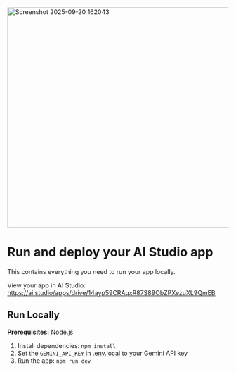 <img width="700" height="500" alt="Screenshot 2025-09-20 162043" src="https://github.com/user-attachments/assets/e2ce0a3a-4a2c-4523-9559-30903c1656d8" />


# Run and deploy your AI Studio app

This contains everything you need to run your app locally.

View your app in AI Studio: https://ai.studio/apps/drive/14ayp59CRAqxR87S89ObZPXezuXL9QmEB

## Run Locally

**Prerequisites:**  Node.js


1. Install dependencies:
   `npm install`
2. Set the `GEMINI_API_KEY` in [.env.local](.env.local) to your Gemini API key
3. Run the app:
   `npm run dev`
